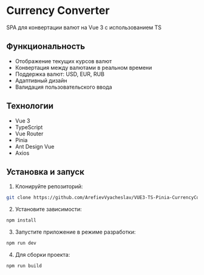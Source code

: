 # Currency Converter

SPA для конвертации валют на Vue 3 с использованием TS

## Функциональность

- Отображение текущих курсов валют
- Конвертация между валютами в реальном времени
- Поддержка валют: USD, EUR, RUB
- Адаптивный дизайн
- Валидация пользовательского ввода

## Технологии

- Vue 3
- TypeScript
- Vue Router
- Pinia
- Ant Design Vue
- Axios

## Установка и запуск

1. Клонируйте репозиторий:
```bash
git clone https://github.com/ArefievVyacheslav/VUE3-TS-Pinia-CurrencyConverter
```

2. Установите зависимости:
```bash
npm install
```

3. Запустите приложение в режиме разработки:
```bash
npm run dev
```

4. Для сборки проекта:
```bash
npm run build
```

